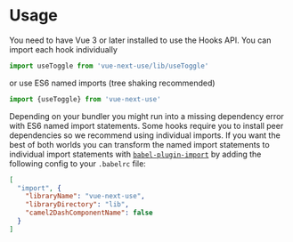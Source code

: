 # Usage

You need to have Vue 3 or later installed to use the Hooks API. You can import each hook individually

```js
import useToggle from 'vue-next-use/lib/useToggle'
```

or use ES6 named imports (tree shaking recommended)

```js
import {useToggle} from 'vue-next-use'
```

Depending on your bundler you might run into a missing dependency error with ES6 named import statements. Some hooks require you to install peer dependencies so we recommend using individual imports. If you want the best of both worlds you can transform the named import statements to individual import statements with [`babel-plugin-import`](https://github.com/ant-design/babel-plugin-import) by adding the following config to your `.babelrc` file:

```json
[
  "import", {
    "libraryName": "vue-next-use",
    "libraryDirectory": "lib",
    "camel2DashComponentName": false
  }
]
```
